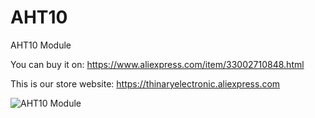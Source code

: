 # AHT10
AHT10 Module

You can buy it on: https://www.aliexpress.com/item/33002710848.html

This is our store website: https://thinaryelectronic.aliexpress.com

![AHT10 Module](https://raw.githubusercontent.com/Thinary/AHT10/master/Image/AHT10.jpg)
